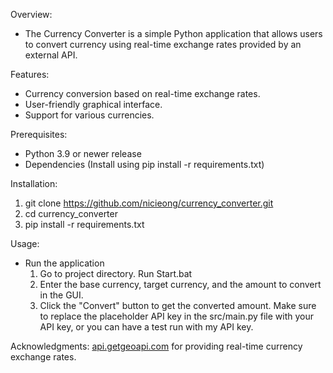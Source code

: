 Overview:
- The Currency Converter is a simple Python application that allows users to convert currency using real-time exchange rates provided by an external API.

Features:
- Currency conversion based on real-time exchange rates.
- User-friendly graphical interface.
- Support for various currencies.

Prerequisites:
- Python 3.9 or newer release
- Dependencies (Install using pip install -r requirements.txt)

Installation:
1. git clone https://github.com/nicieong/currency_converter.git
2. cd currency_converter
3. pip install -r requirements.txt

Usage:
- Run the application
  1. Go to project directory. Run Start.bat
  2. Enter the base currency, target currency, and the amount to convert in the GUI.
  3. Click the "Convert" button to get the converted amount.
  Make sure to replace the placeholder API key in the src/main.py file with your API key, or you can have a test run with my API key.

Acknowledgments:
[api.getgeoapi.com](https://currency.getgeoapi.com/) for providing real-time currency exchange rates.
